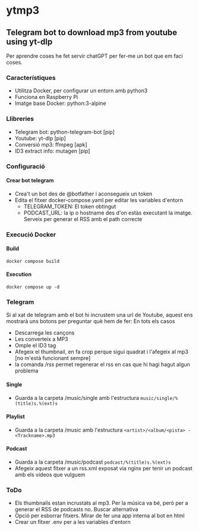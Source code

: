 # ytmp3
## Telegram bot to download mp3 from youtube using yt-dlp
Per aprendre coses he fet servir chatGPT per fer-me un bot que em faci coses. 

### Característiques
- Utilitza Docker, per configurar un entorn amb python3
- Funciona en Raspberry Pi
- Imatge base Docker: python:3-alpine

### Llibreries
- Telegram bot: python-telegram-bot [pip]
- Youtube: yt-dlp [pip]
- Conversió mp3: ffmpeg [apk]
- ID3 extract info: mutagen [pip]


### Configuració
#### Crear bot telegram
- Crea't un bot des de @botfather i aconsegueix un token
- Edita el fitxer docker-compose.yaml per editar les variables d'entorn
    - TELEGRAM_TOKEN: El token obtingut 
    - PODCAST_URL: la ip o hostname des d'on estàs executant la imatge. Serveix per generar el RSS amb el path correcte

### Execució Docker
#### Build
``docker compose build``

#### Execution
``docker compose up -d``

### Telegram
Si al xat de telegram amb el bot hi incrustem una url de Youtube, aquest ens mostrarà uns botons per preguntar què hem de fer:
En tots els casos
- Descarrega les cançons
- Les converteix a MP3
- Omple el ID3 tag
- Afegeix el thumbnail, en fa crop perque sigui quadrat i l'afegeix al mp3 [no m'està funcionant sempre]
- la comanda */rss* permet regenerar el rss en cas que hi hagi hagut algun problema

#### Single
- Guarda a la carpeta /music/single amb l'estructura ``music/single/%(title)s.%(ext)s``
#### Playlist
- Guarda a la carpeta /music amb l'estructura ``<artist>/<album/<pista> - <Trackname>.mp3``
#### Podcast
- Guarda a la carpeta /music/podcast ``podcast/%(title)s.%(ext)s``
- Afegeix aquest fitxer a un rss.xml exposat via nginx per tenir un podcast amb els vídeos que vulguem

 
### ToDo
- Els thumbnails estan incrustats al mp3. Per la música va bé, però per a generar el RSS de podcasts no. Buscar alternativa
- Opció per esborrar fitxers. Mirar de fer una app interna al bot en html
- Crear un fitxer .env per a les variables d'entorn


